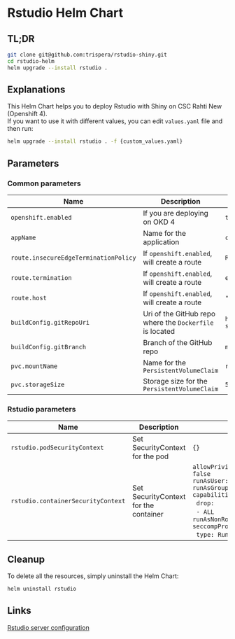 # Rstudio Helm Chart
## TL;DR
```sh
git clone git@github.com:trispera/rstudio-shiny.git
cd rstudio-helm
helm upgrade --install rstudio .
```

## Explanations
This Helm Chart helps you to deploy Rstudio with Shiny on CSC Rahti New (Openshift 4).  
If you want to use it with different values, you can edit `values.yaml` file and then run:  
```sh
helm upgrade --install rstudio . -f {custom_values.yaml}
```

## Parameters
### Common parameters

| Name                                   | Description                                               | Value                                                        |
| -------------------------------------- | --------------------------------------------------------- | ------------------------------------------------------------ |
| `openshift.enabled`                    | If you are deploying on OKD 4                             | `true`                                                       |
| `appName`                              | Name for the application                                  | `csc-rstudio-shiny`                                          |
| `route.insecureEdgeTerminationPolicy`  | If `openshift.enabled`, will create a route               | `Redirect`                                                   |
| `route.termination`                    | If `openshift.enabled`, will create a route               | `edge`                                                       |
| `route.host`                           | If `openshift.enabled`, will create a route               | `""`                                                         |
| `buildConfig.gitRepoUri`               | Uri of the GitHub repo where the `Dockerfile` is located  | `https://github.com/trispera/rstudio-shiny.git`              |
| `buildConfig.gitBranch`                | Branch of the GitHub repo                                 | `main`                                                       |
| `pvc.mountName`                        | Name for the `PersistentVolumeClaim`                      | `rstudio-server-home`                                        |
| `pvc.storageSize`                      | Storage size for the `PersistentVolumeClaim`              | `5Gi`                                                        |

### Rstudio parameters

| Name                                   | Description                                             | Value                             |
| -------------------------------------- | ------------------------------------------------------- | --------------------------------- |
| `rstudio.podSecurityContext`          | Set SecurityContext for the pod                         | `{}`                              |
| `rstudio.containerSecurityContext`    | Set SecurityContext for the container                   | `allowPrivilegeEscalation: false`<br>`runAsUser:`<br>`runAsGroup:`<br>`capabilities:`<br>&nbsp;&nbsp;`drop:`<br>&nbsp;&nbsp;`- ALL`<br>`runAsNonRoot: true`<br>`seccompProfile:`<br>&nbsp;&nbsp;`type: RuntimeDefault` |

## Cleanup
To delete all the resources, simply uninstall the Helm Chart:
```sh
helm uninstall rstudio
```

## Links
[Rstudio server configuration](https://docs.posit.co/ide/server-pro/rstudio-server-configuration.html)